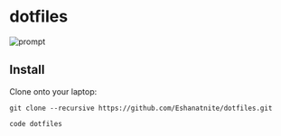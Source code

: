 dotfiles
===================

![prompt](http://images.thoughtbot.com/thoughtbot-dotfiles-prompt.png)

Install
-------

Clone onto your laptop:

    git clone --recursive https://github.com/Eshanatnite/dotfiles.git

    code dotfiles
